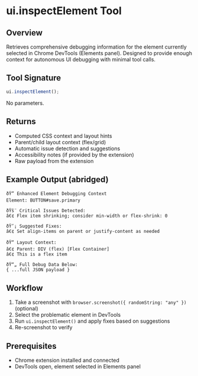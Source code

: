 ﻿# ui.inspectElement Tool

## Overview

Retrieves comprehensive debugging information for the element currently selected in Chrome DevTools (Elements panel). Designed to provide enough context for autonomous UI debugging with minimal tool calls.

## Tool Signature

```typescript
ui.inspectElement();
```

No parameters.

## Returns

- Computed CSS context and layout hints
- Parent/child layout context (flex/grid)
- Automatic issue detection and suggestions
- Accessibility notes (if provided by the extension)
- Raw payload from the extension

## Example Output (abridged)

```
ðŸ” Enhanced Element Debugging Context
Element: BUTTON#save.primary

ðŸš¨ Critical Issues Detected:
â€¢ Flex item shrinking; consider min-width or flex-shrink: 0

ðŸ’¡ Suggested Fixes:
â€¢ Set align-items on parent or justify-content as needed

ðŸ“ Layout Context:
â€¢ Parent: DIV (flex) [Flex Container]
â€¢ This is a flex item

ðŸ“„ Full Debug Data Below:
{ ...full JSON payload }
```

## Workflow

1) Take a screenshot with `browser.screenshot({ randomString: "any" })` (optional)
2) Select the problematic element in DevTools
3) Run `ui.inspectElement()` and apply fixes based on suggestions
4) Re-screenshot to verify

## Prerequisites

- Chrome extension installed and connected
- DevTools open, element selected in Elements panel
